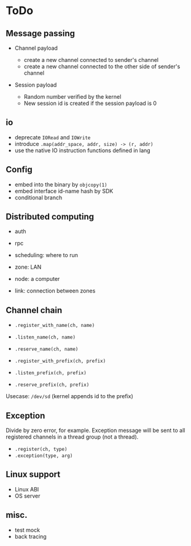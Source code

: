 ToDo
=====

Message passing
---------------
- Channel payload
  - create a new channel connected to sender's channel
  - create a new channel connected to the other side of sender's channel

- Session payload
  - Random number verified by the kernel
  - New session id is created if the session payload is 0

io
--
- deprecate `IORead` and `IOWrite`
- introduce `.map(addr_space, addr, size) -> (r, addr)`
- use the native IO instruction functions defined in lang

Config
------
- embed into the binary by `objcopy(1)`
- embed interface id-name hash by SDK
- conditional branch

Distributed computing
---------------------
- auth
- rpc
- scheduling: where to run

- zone: LAN
- node: a computer
- link: connection between zones

Channel chain
-------------
- `.register_with_name(ch, name)`
- `.listen_name(ch, name)`
- `.reserve_name(ch, name)`

- `.register_with_prefix(ch, prefix)`
- `.listen_prefix(ch, prefix)`
- `.reserve_prefix(ch, prefix)`

Usecase: `/dev/sd` (kernel appends id to the prefix)

Exception
---------
Divide by zero error, for example. Exception message will be
sent to all registered channels in a thread group (not a thread).

- `.register(ch, type)`
- `.exception(type, arg)`

Linux support
-------------
- Linux ABI
- OS server

misc.
-----
- test mock
- back tracing

